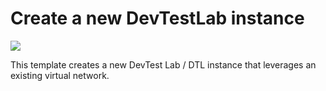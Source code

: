 # Create a new DevTestLab instance

<a href="https://portal.azure.com/#create/Microsoft.Template/uri/https%3A%2F%2Fraw.githubusercontent.com%2FAzure%2Fazure-devtestlab%2Fmaster%2FSamples%2F301-dtl-create-lab-with-existing-vnet%2Fazuredeploy.json" target="_blank">
    <img src="http://azuredeploy.net/deploybutton.png"/>
</a>


This template creates a new DevTest Lab / DTL instance that leverages an existing virtual network.
